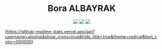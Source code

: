 <h1 align="center">Bora ALBAYRAK</h1>

<p align="center">
 <a href="https://discord.com/users/788753066584571914" target"blank_"><img src="https://img.shields.io/badge/Discord%20-7289DA.svg?&style=for-the-badge&logo=discord&logoColor=white"></a>
  <a href="https://www.github.com/nufrain" target"blank_"><img src="https://img.shields.io/badge/GitHub%20-191717.svg?&style=for-the-badge&logo=github&logoColor=white"></a>
 <a href="https://www.instagram.com/nufrain" target"blank_"><img src="https://img.shields.io/badge/INSTAGRAM%20-DC3175.svg?&style=for-the-badge&logo=instagram&logoColor=white"></a>



 (https://github-readme-stats.vercel.app/api?username=aloshai&show_icons=true&hide_title=true&theme=radical&text_color=000000)

